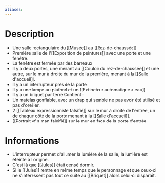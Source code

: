 ```yaml
---
aliases:
---
```

# Description
- Une salle rectangulaire du [[Musée]] au [[Rez-de-chaussée]]
- Première salle de l'[[Exposition de peintures]] avec une porte et une fenêtre.
- La fenêtre est fermée par des barreaux
- Il y a deux portes, une menant au [[Couloir du rez-de-chaussée]] et une autre, sur le mur à droite du mur de la première, menant à la [[Salle d'accueil]].
- Il y a un interrupteur près de la porte
- Il y a une lampe au plafond et un [[Extincteur automatique à eau]].
- Il y a un briquet par terre
Contient : 
- Un matelas gonflable, avec un drap qui semble ne pas avoir été utilisé et pas d'oreiller.
- 2 [[Tableau expressionniste falsifié]] sur le mur à droite de l'entrée, un de chaque côté de la porte menant à la [[Salle d'accueil]].
- [[Portrait of a man falsifié]] sur le mur en face de la porte d'entrée
# Informations
- L'interrupteur permet d'allumer la lumière de la salle, la lumière est éteinte à l'origine.
- C'est là que [[Jules]] était censé dormir.
- Si le [[Jules]] rentre en même temps que le personnage et que ceux-ci ne s'intéressent pas tout de suite au [[Briquet]] alors celui-ci disparaît.